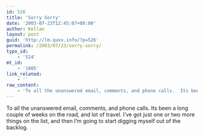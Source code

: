```yaml
---
id: 526
title: 'Sorry Sorry'
date: '2003-07-23T12:45:07+00:00'
author: Kellan
layout: post
guid: 'http://lm.quxx.info/?p=526'
permalink: /2003/07/23/sorry-sorry/
typo_id:
    - '524'
mt_id:
    - '1005'
link_related:
    - ''
raw_content:
    - 'To all the unanswered email, comments, and phone calls.  Its been a long couple of weeks on the road, and lot of travel.  I\''ve got just one or two more things on the list, and then I\''m going to start digging myself out of the backlog.'
---
```


To all the unanswered email, comments, and phone calls. Its been a long couple of weeks on the road, and lot of travel. I’ve got just one or two more things on the list, and then I’m going to start digging myself out of the backlog.